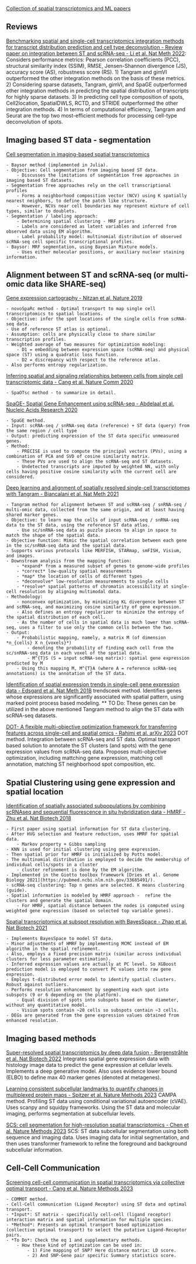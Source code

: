 
[Collection of spatial transcriptomics and ML papers](https://github.com/SindiLab/Deep-Learning-in-Spatial-Transcriptomics-Analysis)


## Reviews

[Benchmarking spatial and single-cell transcriptomics integration methods for transcript distribution prediction and cell type deconvolution - Review paper on integration between ST and scRNA-seq - Li et al. Nat Meth 2022](https://pubmed.ncbi.nlm.nih.gov/35577954/): Considers performance metrics: Pearson correlation coefficients (PCC), structural similarity index (SSIM), RMSE, Jensen-Shannon divergence (JS), accuracy score (AS), robustness score (RS). 1) Tangram and gimVI outperformed the other integration methods on the basis of these metrics. 2) Considering sparse datasets, Tangram, gimVI, and SpaGE outperformed other integration methods in predicting the spatial distribution of transcripts for highly sparse datasets. 3) In predicting cell type composition of spots, Cell2location, SpatialDWLS, RCTD, and STRIDE outperformed the other integration methods. 4) In terms of computational efficiency, Tangram and Seurat are the top two most-efficient methods for processing cell-type deconvolution of spots.


## Imaging based ST data - segmentation

[Cell segmentation in imaging-based spatial transcriptomics](https://pubmed.ncbi.nlm.nih.gov/34650268/) 

    - Baysor method (implemented in Julia). 
    - Objective: Cell segmentation from imaging based ST data.
        - Discusses the limitations of segmentation free approaches in imaging based ST datasets.
    - Segmentation free approaches rely on the cell transcriptional profiles 
        - Forms a neighborhood composition vector (NCV) using K spatially nearest neighbors, to define the patch like structure.
        - However, NCVs near cell boundaries may represent mixture of cell types, similar to doublets.
    - Segmentation / labeling approach:
        - Determining spatial clustering - MRF priors
        - Labels are considered as latent variables and inferred from observed data using EM algorithm.
        - Label probability model: multinomial distribution of observed scRNA-seq cell specific transcriptional profiles.
    - Baysor: MRF segmentation, using Bayesian Mixture models.
        - Uses either molecular positions, or auxiliary nuclear staining information.

## Alignment between ST and scRNA-seq (or multi-omic data like SHARE-seq)

[Gene expression cartography - Nitzan et al. Nature 2019](https://pubmed.ncbi.nlm.nih.gov/31748748/) 

    - novoSpaRc method - Optimal transport to map single cell transcriptomics to spatial locations.
    - Objective: infer the spot locations of the single cells from scRNA-seq data.
    - Use of reference ST atlas is optional.
    - Assumption: cells are physically close to share similar transcription profiles.
    - Weighted average of two measures for optimization modeling: 
        - D1 = embedding between expression space (scRNA-seq) and physical space (ST) using a quadratic loss function. 
        - D2 = discrepancy with respect to the reference atlas. 
    - Also performs entropy regularization.

[Inferring spatial and signaling relationships between cells from single cell transcriptomic data - Cang et al. Nature Comm 2020](https://pubmed.ncbi.nlm.nih.gov/32350282/) 

    - SpaOTsc method - to summarize in detail.

[SpaGE- Spatial Gene Enhancement using scRNA-seq - Abdelaal et al. Nucleic Acids Research 2020](https://pubmed.ncbi.nlm.nih.gov/32955565/)

    - SpaGE method.
    - Input: scRNA-seq / snRNA-seq data (reference) + ST data (query) from the same region / cell type
    - Output: predicting expression of the ST data specific unmeasured genes.
    - Method:
        - PRECISE is used to compute the principal vectors (PVs), using a combination of PCA and SVD of cosine similarity matrix.
        - These PVs are used to align the scRNA-seq and ST datasets.
        - Undetected transcripts are imputed by weighted NN, with only cells having positive cosine similarity with the current cell are considered.

[Deep learning and alignment of spatially resolved single-cell transcriptomes with Tangram - Biancalani et al. Nat Meth 2021](https://pubmed.ncbi.nlm.nih.gov/34711971/) 

    - Tangram method for alignment between ST and scRNA-seq / snRNA-seq / multi-omic data, collected from the same origin, and at least having shared marker genes. 
    - Objective: to learn map the cells of input scRNA-seq / snRNA-seq data to the ST data, using the reference ST data atlas.
        - Use sc/snRNA-seq data as puzzle pieces to align in space to match the shape of the spatial data.    
    - Objective function: Mimic the spatial correlation between each gene in the sc/snRNA-seq data and the spatial data.
    - Supports various protocols like MERFISH, STARmap, smFISH, Visium, and images. 
    - Downstream analysis from the mapping function:
        - *expand* from a measured subset of genes to genome-wide profiles 
        - *correct* low-quality spatial measurements
        - *map* the location of cells of different types
        - *deconvolve* low-resolution measurements to single cells
        - *resolve* spatial patterns of chromatin accessibility at single-cell resolution by aligning multimodal data.
    - Methodology:
        - nonconvex optimization, by minimizing KL divergence between ST and scRNA-seq, and maximizing cosine similarity of gene expression.
        - Also defines an entropy regularizer to minimize the entropy of the spatial distribution of each cell.
        - As the number of cells in spatial data is much lower than scRNA-seq, uses a filter to use only the common cells between the two.
    - Output:
        - Probabilistic mapping, namely, a matrix M (of dimension *n_{cells} X n_{voxels}*) 
            - denoting the probability of finding each cell from the sc/snRNA-seq data in each voxel of the spatial data.        
            - M^{T}S (S = input scRNA-seq matrix): spatial gene expression predicted by M
        - Using this mapping M, M^{T}A (where A = reference scRNA-seq annotations) is the annotation of the ST data.

[Identification of spatial expression trends in single-cell gene expression data - Edsgard et al. Nat Meth 2018](https://pubmed.ncbi.nlm.nih.gov/29553578/) trendsceek method. Identifies genes whose expressions are significantly associated with spatial pattern, using marked point process based modeling. ** TO Do: These genes can be utilized in the above mentioned Tangram method to align the ST data with scRNA-seq datasets.

[DOT- A flexible multi-objective optimization framework for transferring features across single-cell and spatial omics - Rahimi et al. arXiv 2023](https://arxiv.org/abs/2301.01682) DOT method. Integration between scRNA-seq and ST data. Optimal transport based solution to annotate the ST clusters (and spots) with the gene expression values from scRNA-seq data. Proposes multi-objective optimization, including mattching gene expression, matching cell annotation, matching ST neighborhood spot composition, etc.

## Spatial Clustering using gene expression and spatial location

[Identification of spatially associated subpopulations by combining scRNAseq and sequential fluorescence in situ hybridization data - HMRF - Zhu et al. Nat Biotech 2018](https://pubmed.ncbi.nlm.nih.gov/30371680/) 

    - First paper using spatial information for ST data clustering. 
    - After HVG selection and feature reduction, uses HMRF for spatial data. 
        - Markov property + Gibbs sampling 
    - KNN is used for initial clustering using gene expression. 
    - Then spatial prior for HMRF is initialized by Potts model. 
    - The multinomial distribution is employed to decide the membership of individual cells/spots in a cluster 
        - cluster refinement is done by the EM algorithm. 
    - Implemented in the Giotto toolbox framework [Dries et al. Genome Biology 2021](https://pubmed.ncbi.nlm.nih.gov/33685491/).
    - scRNA-seq clustering: Top n genes are selected. K means clustering (guide).
    - Spatial information is modeled by HMRF approach -  refine the clusters and generate the spatial domain.
        - For HMRF, spatial distance between the nodes is computed using weighted gene expression (based on selected top variable genes).

[Spatial transcriptomics at subspot resolution with BayesSpace - Zhao et al. Nat Biotech 2021](https://pubmed.ncbi.nlm.nih.gov/34083791/) 

    - Implements BayesSpace to model ST data. 
    - Minor adjustments of HMRF by implementing MCMC instead of EM algorithm in the spatial refinement. 
    - Also, employs a fixed precision matrix (similar across individual clusters for less parameter estimation).     
    - Inferred expression values are actually at PC level. So XGBoost prediction model is employed to convert PC values into raw gene expression.
    - Employs t-distributed error model to identify spatial clusters. Robust against outliers.
    - Performs resolution enhancement by segmenting each spot into subspots (9 or 6 depending on the platform).
        - Equal division of spots into subspots based on the diameter, without any quantitative model.
        - Visium spots contain ~20 cells so subspots contain ~3 cells.
    - DEGs are generated from the gene expression values obtained from enhanced resolution.

## Imaging based methods

[Super-resolved spatial transcriptomics by deep data fusion - Bergenstråhle et al. Nat Biotech 2022](https://pubmed.ncbi.nlm.nih.gov/34845373) Integrates spatial gene expression data with histology image data to predict the gene expression at cellular levels. Implements a deep generative model. Also uses evidence lower bound (ELBO) to define max 40 marker genes (denoted at metagenes).

[Learning consistent subcellular landmarks to quantify changes in multiplexed protein maps - Spitzer et al. Nature Methods 2023](https://pubmed.ncbi.nlm.nih.gov/37248388/) CAMPA method. Profiling ST data using conditional variational autoencoder (cVAE). Uses scanpy and squidpy frameworks. Using the ST data and molecular imaging, performs segmentation at subcellular levels.

[SCS: cell segmentation for high-resolution spatial transcriptomics - Chen et al. Nature Methods 2023](https://pubmed.ncbi.nlm.nih.gov/37429992) SCS: ST data subcellular segmentation using both sequence and imaging data. Uses imaging data for initial segmentation, and then uses transformer framework to refine the foreground and background subcellular information.

## Cell-Cell Communication

[Screening cell-cell communication in spatial transcriptomics via collective optimal transport - Cang et al. Nature Methods 2023](https://pubmed.ncbi.nlm.nih.gov/36690742) 

    - COMMOT method. 
    - Cell-Cell communication (Ligand Receptor) using ST data and optimal transport. 
    - *Input*: ST matrix - specifically cell-cell (ligand receptor) interaction matrix and spatial information for multiple species. 
    - *Method*: Presents an optimal transport based optimization (collective optimal transport) to select the putative Ligand-Receptor pairs. 
    - *To Do*: Check the eq 1 and supplementary methods. 
        - How these kind of optimization can be used in: 
            - 1) Fine mapping of SNP? Here distance matrix: LD score. 
            - 2) And SNP-Gene pair specific Summary statistics score. 

